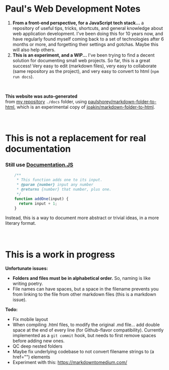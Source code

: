# Paul's Web Development Notes           
1. **From a front-end perspective, for a JavaScript tech stack...** a repository of useful tips, tricks, shortcuts, and general knowledge about web application development. I've been doing this for 10 years now, and have regularly found myself coming back to a set of technologies after 6 months or more, and forgetting their settings and gotchas. Maybe this will also help others.           
2. **This is an experiment, and a WIP...** I've been trying to find a decent solution for documenting small web projects. So far, this is a great success! Very easy to edit (markdown files), very easy to collaborate (same repository as the project), and very easy to convert to html (`npm run docs`).           
<br />           
           
**This website was auto-generated**           
from [my repository](http://github.com/paulshorey/ps) `./docs` folder, using [paulshorey/markdown-folder-to-html](https://github.com/paulshorey/markdown-folder-to-html), which is an experimental copy of [joakin/markdown-folder-to-html](https://github.com/joakin/markdown-folder-to-html).           
<br /><br />           
           
# This is not a replacement for real documentation           
### Still use [Documentation.JS](https://github.com/documentationjs/documentation/blob/master/docs/GETTING_STARTED.md)           
```javascript           
    /**           
     * This function adds one to its input.           
     * @param {number} input any number           
     * @returns {number} that number, plus one.           
     */           
    function addOne(input) {           
      return input + 1;           
    }           
```           
Instead, this is a way to document more abstract or trivial ideas, in a more literary format.           
<br /><br />           
           
           
# This is a work in progress           
           
**Unfortunate issues:**           
* **Folders and files must be in alphabetical order.** So, naming is like writing poetry.           
* File names can have spaces, but a space in the filename prevents you from linking to the file from other markdown files (this is a markdown issue).           
           
           
**Todo:**           
* Fix mobile layout           
* When compiling .html files, to modify the original .md file... add double space at the end of every line (for Github-flavor compatibility). Currently implemented as a `git commit` hook, but needs to first remove spaces before adding new ones.           
* QC deep nested folders           
* Maybe fix underlying codebase to not convert filename strings to (a href="") elements           
* Experiment with this: https://markdowntomedium.com/           
           

